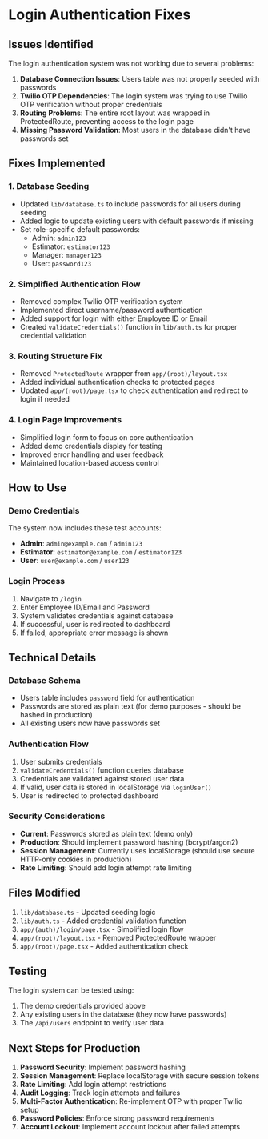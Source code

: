 # Login Authentication Fixes

## Issues Identified

The login authentication system was not working due to several problems:

1. **Database Connection Issues**: Users table was not properly seeded with passwords
2. **Twilio OTP Dependencies**: The login system was trying to use Twilio OTP verification without proper credentials
3. **Routing Problems**: The entire root layout was wrapped in ProtectedRoute, preventing access to the login page
4. **Missing Password Validation**: Most users in the database didn't have passwords set

## Fixes Implemented

### 1. Database Seeding
- Updated `lib/database.ts` to include passwords for all users during seeding
- Added logic to update existing users with default passwords if missing
- Set role-specific default passwords:
  - Admin: `admin123`
  - Estimator: `estimator123`
  - Manager: `manager123`
  - User: `password123`

### 2. Simplified Authentication Flow
- Removed complex Twilio OTP verification system
- Implemented direct username/password authentication
- Added support for login with either Employee ID or Email
- Created `validateCredentials()` function in `lib/auth.ts` for proper credential validation

### 3. Routing Structure Fix
- Removed `ProtectedRoute` wrapper from `app/(root)/layout.tsx`
- Added individual authentication checks to protected pages
- Updated `app/(root)/page.tsx` to check authentication and redirect to login if needed

### 4. Login Page Improvements
- Simplified login form to focus on core authentication
- Added demo credentials display for testing
- Improved error handling and user feedback
- Maintained location-based access control

## How to Use

### Demo Credentials
The system now includes these test accounts:

- **Admin**: `admin@example.com` / `admin123`
- **Estimator**: `estimator@example.com` / `estimator123`
- **User**: `user@example.com` / `user123`

### Login Process
1. Navigate to `/login`
2. Enter Employee ID/Email and Password
3. System validates credentials against database
4. If successful, user is redirected to dashboard
5. If failed, appropriate error message is shown

## Technical Details

### Database Schema
- Users table includes `password` field for authentication
- Passwords are stored as plain text (for demo purposes - should be hashed in production)
- All existing users now have passwords set

### Authentication Flow
1. User submits credentials
2. `validateCredentials()` function queries database
3. Credentials are validated against stored user data
4. If valid, user data is stored in localStorage via `loginUser()`
5. User is redirected to protected dashboard

### Security Considerations
- **Current**: Passwords stored as plain text (demo only)
- **Production**: Should implement password hashing (bcrypt/argon2)
- **Session Management**: Currently uses localStorage (should use secure HTTP-only cookies in production)
- **Rate Limiting**: Should add login attempt rate limiting

## Files Modified

1. `lib/database.ts` - Updated seeding logic
2. `lib/auth.ts` - Added credential validation function
3. `app/(auth)/login/page.tsx` - Simplified login flow
4. `app/(root)/layout.tsx` - Removed ProtectedRoute wrapper
5. `app/(root)/page.tsx` - Added authentication check

## Testing

The login system can be tested using:
1. The demo credentials provided above
2. Any existing users in the database (they now have passwords)
3. The `/api/users` endpoint to verify user data

## Next Steps for Production

1. **Password Security**: Implement password hashing
2. **Session Management**: Replace localStorage with secure session tokens
3. **Rate Limiting**: Add login attempt restrictions
4. **Audit Logging**: Track login attempts and failures
5. **Multi-Factor Authentication**: Re-implement OTP with proper Twilio setup
6. **Password Policies**: Enforce strong password requirements
7. **Account Lockout**: Implement account lockout after failed attempts
